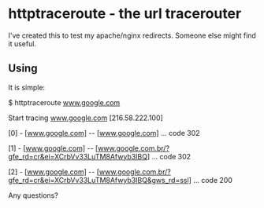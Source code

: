 # httptraceroute - the url tracerouter

I've created this to test my apache/nginx redirects. 
Someone else might find it useful.

## Using

It is simple:

$ httptraceroute www.google.com 

Start tracing www.google.com [216.58.222.100] 

[0] - [www.google.com] -- [www.google.com] ... code 302 

[1] - [www.google.com] -- [www.google.com.br/?gfe_rd=cr&ei=XCrbVv33LuTM8Afwyb3IBQ] ... code 302 

[2] - [www.google.com] -- [www.google.com.br/?gfe_rd=cr&ei=XCrbVv33LuTM8Afwyb3IBQ&gws_rd=ssl] ... code 200 

Any questions?
